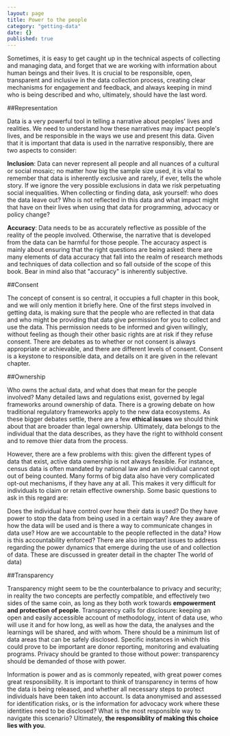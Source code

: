 ```yaml
---
layout: page
title: Power to the people
category: "getting-data"
date: {}
published: true
---
```


Sometimes, it is easy to get caught up in the technical aspects of collecting and managing data, and forget that we are working with information about human beings and their lives. It is crucial to be responsible, open, transparent and inclusive in the data collection process, creating clear mechanisms for engagement and feedback, and always keeping in mind who is being described and who, ultimately, should have the last word. 

##Representation

Data is a very powerful tool in telling a narrative about peoples' lives and realities. We need to understand how these narratives may impact people's lives, and be responsible in the ways we use and present this data. Given that it is important that data is used in the narrative responsibly, there are two aspects to consider:

**Inclusion**: Data can never represent all people and all nuances of a cultural or social mosaic; no matter how big the sample size used, it is vital to remember that data is inherently exclusive and rarely, if ever, tells the whole story. If we ignore the very possible exclusions in data we risk perpetuating social inequalities. When collecting or finding data, ask yourself: who does the data leave out? Who is not reflected in this data and what impact might that have on their lives when using that data for programming, advocacy or policy change?

**Accuracy**: Data needs to be as accurately reflective as possible of the reality of the people involved. Otherwise, the narrative that is developed from the data can be harmful for those people. The accuracy aspect is mainly about ensuring that the right questions are being asked: there are many elements of data accuracy that fall into the realm of research methods and techniques of data collection and so fall outside of the scope of this book. Bear in mind also that "accuracy" is inherently subjective. 

##Consent

The concept of consent is so central, it occupies a full chapter in this book, and we will only mention it briefly here. One of the first steps involved in getting data, is making sure that the people who are reflected in that data and who might be providing that data give permission for you to collect and use the data. This permission needs to be informed and given willingly, without feeling as though their other basic rights are at risk if they refuse consent. There are debates as to whether or not consent is always appropriate or achievable, and there are different levels of consent. Consent is a keystone to responsible data, and details on it are given in the relevant chapter. 

##Ownership

Who owns the actual data, and what does that mean for the people involved? Many detailed laws and regulations exist, governed by legal frameworks around ownership of data. There is a growing debate on how traditional regulatory frameworks apply to the new data ecosystems. As these bigger debates settle, there are a few **ethical issues** we should think about that are broader than legal ownership. Ultimately, data belongs to the individual that the data describes, as they have the right to withhold consent and to remove thier data from the process.

However, there are a few problems with this: given the different types of data that exist, active data ownership is not always feasible.  For instance, census data is often mandated by national law and an individual cannot opt out of being counted. Many forms of big data also have very complicated opt-out mechanisms, if they have any at all. This makes it very difficult for individuals to claim or retain effective ownership. Some basic questions to ask in this regard are:

Does the individual have control over how their data is used?
Do they have power to stop the data from being used in a certain way?
Are they aware of how the data will be used and is there a way to communicate changes in data use?
How are we accountable to the people reflected in the data? How is this accountability enforced?
There are also important issues to address regarding the power dynamics that emerge during the use of and collection of data. These are discussed in greater detail in the chapter The world of data) 

##Transparency

Transparency might seem to be the counterbalance to privacy and security; in reality the two concepts are perfectly compatible, and effectively two sides of the same coin, as long as they both work towards **empowerment and protection of people**. Transparency calls for disclosure: keeping an open and easily accessible account of methodology, intent of data use, who will use it and for how long, as well as how the data, the analyses and the learnings will be shared, and with whom. There should be a minimum list of data areas that can be safely disclosed. Specific instances in which this could prove to be important are donor reporting, monitoring and evaluating programs. Privacy should be granted to those without power: transparency should be demanded of those with power. 

Information is power and as is commonly repeated, with great power comes great responsibility. It is important to think of transparency in terms of how the data is being released, and whether all necessary steps to protect individuals have been taken into account. Is data anonymised and assessed for identification risks, or is the information for advocacy work where these identities need to be disclosed? What is the most responsible way to navigate this scenario? Ultimately, **the responsiblity of making this choice lies with you**. 